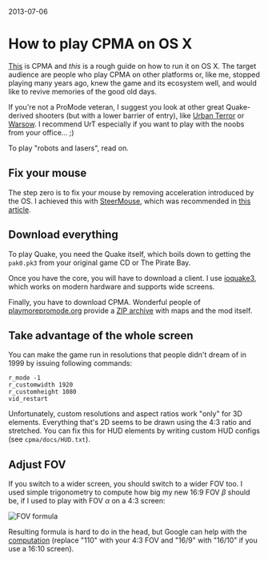 2013-07-06

How to play CPMA on OS X
========================

[This][Vo0] is CPMA and *this* is a rough guide on how to run it on OS X.
The target audience are people who play CPMA on other platforms or, like
me, stopped playing many years ago, knew the game and its ecosystem well,
and would like to revive memories of the good old days.

If you're not a ProMode veteran, I suggest you look at other great
Quake-derived shooters (but with a lower barrier of entry), like [Urban
Terror][] or [Warsow][].  I recommend UrT especially if you want to play
with the noobs from your office... ;)

To play "robots and lasers", read on.

  [Vo0]: http://www.youtube.com/watch?v=YiX9d_j1Xao
  [Urban Terror]: http://www.urbanterror.info/home/
  [Warsow]: http://www.warsow.net/


Fix your mouse
--------------

The step zero is to fix your mouse by removing acceleration introduced by
the OS.  I achieved this with [SteerMouse][], which was recommended in
[this article][mice setup].

  [SteerMouse]: http://www.plentycom.jp/en/steermouse/download.php
  [mice setup]: http://www.technobuffalo.com/2011/02/02/how-to-setup-gaming-mice-for-mac-os/


Download everything
-------------------

To play Quake, you need the Quake itself, which boils down to getting
the `pak0.pk3` from your original game CD or The Pirate Bay.

Once you have the core, you will have to download a client. I use
[ioquake3][], which works on modern hardware and supports wide screens.

Finally, you have to download CPMA.  Wonderful people of
[playmorepromode.org][pmm] provide a [ZIP archive][zip] with maps and
the mod itself.

  [ioquake3]: http://ioquake3.org/
  [pmm]: http://playmorepromode.org/
  [zip]: http://playmorepromode.org/CPMA148.zip


Take advantage of the whole screen
----------------------------------

You can make the game run in resolutions that people didn't dream of
in 1999 by issuing following commands:

    r_mode -1
    r_customwidth 1920
    r_customheight 1080
    vid_restart

Unfortunately, custom resolutions and aspect ratios work "only" for 3D
elements.  Everything that's 2D seems to be drawn using the 4:3 ratio
and stretched.  You can fix this for HUD elements by writing custom HUD
configs (see `cpma/docs/HUD.txt`).


Adjust FOV
----------

If you switch to a wider screen, you should switch to a wider FOV too.
I used simple trigonometry to compute how big my new 16:9 FOV *β* should
be, if I used to play with FOV *α* on a 4:3 screen:

![FOV formula](fov-formula.png)

Resulting formula is hard to do in the head, but Google can help with
the [computation][] (replace "110" with your 4:3 FOV and "16/9" with
"16/10" if you use a 16:10 screen).

  [computation]: http://google.com/search?q=atan(%2016%2F9%20*tan(%20110%20%2F2%2F180*pi)%2F(4%2F3))*180%2Fpi*2
